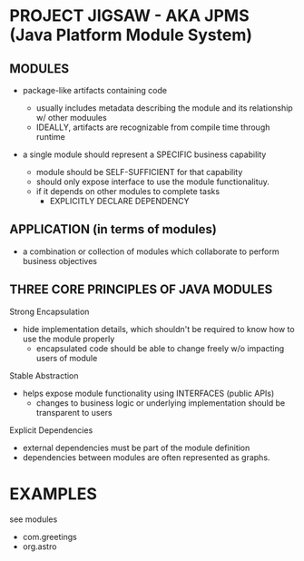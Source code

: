 # PROJECT JIGSAW - AKA JPMS (Java Platform Module System)

## MODULES
- package-like artifacts containing code
    - usually includes metadata describing the module and its relationship w/ other moduules
    - IDEALLY, artifacts are recognizable from compile time through runtime

- a single module should represent a SPECIFIC business capability
    - module should be SELF-SUFFICIENT for that capability
    - should only expose interface to use the module functionalituy. 
    - if it depends on other  modules to complete tasks
        - EXPLICITLY DECLARE DEPENDENCY

## APPLICATION (in terms of modules)
- a combination or collection of modules which collaborate to perform business objectives

## THREE CORE PRINCIPLES OF JAVA MODULES

Strong Encapsulation
- hide implementation details, which shouldn't be required to know how to use the module
properly
    - encapsulated code should be able to change freely w/o impacting users of module
    
Stable Abstraction
- helps expose module functionality using INTERFACES (public APIs) 
    - changes to business logic or underlying implementation should be transparent to 
    users
    
Explicit Dependencies
- external dependencies must be part of the module definition
- dependencies between modules are often represented as graphs. 

# EXAMPLES
 see modules
 - com.greetings
 - org.astro
